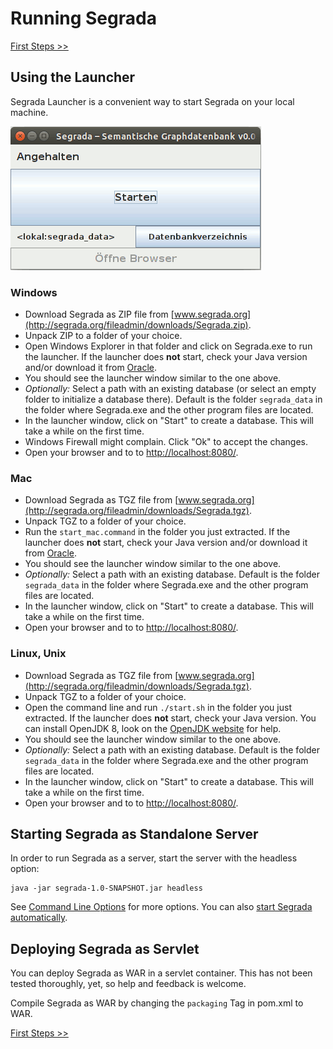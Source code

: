 # Running Segrada

[First Steps >>](tutorial01.md)

## Using the Launcher

Segrada Launcher is a convenient way to start Segrada on your local machine.

![Segrada launcher](SegradaLauncher.png "Segrada launcher")

### Windows

* Download Segrada as ZIP file from [www.segrada.org](http://segrada.org/fileadmin/downloads/Segrada.zip).
* Unpack ZIP to a folder of your choice.
* Open Windows Explorer in that folder and click on Segrada.exe to run the launcher. If the launcher does **not** start,
  check your Java version and/or download it from [Oracle](https://www.java.com/).
* You should see the launcher window similar to the one above.
* _Optionally:_ Select a path with an existing database (or select an empty folder to initialize a database there).
  Default is the folder `segrada_data` in the folder where Segrada.exe and the other program files are located.
* In the launcher window, click on "Start" to create a database. This will take a while on the first time.
* Windows Firewall might complain. Click "Ok" to accept the changes.
* Open your browser and to to [http://localhost:8080/](http://localhost:8080/).

### Mac

* Download Segrada as TGZ file from [www.segrada.org](http://segrada.org/fileadmin/downloads/Segrada.tgz).
* Unpack TGZ to a folder of your choice.
* Run the `start_mac.command` in the folder you just extracted. If the launcher does **not** start,
  check your Java version and/or download it from [Oracle](https://www.java.com/).
* You should see the launcher window similar to the one above.
* _Optionally:_ Select a path with an existing database. Default is the folder `segrada_data` in the folder where
  Segrada.exe and the other program files are located. 
* In the launcher window, click on "Start" to create a database. This will take a while on the first time.
* Open your browser and to to [http://localhost:8080/](http://localhost:8080/).

### Linux, Unix

* Download Segrada as TGZ file from [www.segrada.org](http://segrada.org/fileadmin/downloads/Segrada.tgz).
* Unpack TGZ to a folder of your choice.
* Open the command line and run `./start.sh` in the folder you just extracted. If the launcher does **not** start,
  check your Java version. You can install OpenJDK 8, look on the
  [OpenJDK website](http://openjdk.java.net/install/index.html) for help.
* You should see the launcher window similar to the one above.
* _Optionally:_ Select a path with an existing database. Default is the folder `segrada_data` in the folder where
  Segrada.exe and the other program files are located. 
* In the launcher window, click on "Start" to create a database. This will take a while on the first time.
* Open your browser and to to [http://localhost:8080/](http://localhost:8080/).



## Starting Segrada as Standalone Server

In order to run Segrada as a server, start the server with the headless option:

    java -jar segrada-1.0-SNAPSHOT.jar headless

See [Command Line Options](command_line_options.md) for more options. You can also
[start Segrada automatically](autostart.md).


## Deploying Segrada as Servlet

You can deploy Segrada as WAR in a servlet container. This has not been tested thoroughly, yet, so help and feedback
is welcome.

Compile Segrada as WAR by changing the `packaging` Tag in pom.xml to WAR.

[First Steps >>](tutorial01.md)
